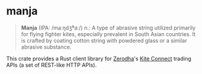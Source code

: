 manja
=====

> **Manja** (IPA: /maːŋdʒʱaː/) n.: A type of abrasive string utilized primarily for flying fighter kites, especially prevalent in South Asian countries. It is crafted by coating cotton string with powdered glass or a similar abrasive substance.

This crate provides a Rust client library for [Zerodha](https://zerodha.com/)'s [Kite Connect](https://kite.trade/) trading APIs (a set of REST-like HTTP APIs).

